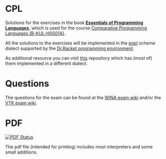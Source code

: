 # CPL

Solutions for the exercises in the book [**Essentials of Programming Languages**](http://dl.acm.org/citation.cfm?id=1378240&coll=DL&dl=GUIDE&CFID=472644417&CFTOKEN=48425312), which is used for the course [Comparative Programming Languages (B-KUL-H0S01A)](https://onderwijsaanbod.kuleuven.be/syllabi/e/H0S01AE.htm). 

All the solutions to the exercises will be implemented in the [eopl](http://docs.racket-lang.org/eopl/) scheme dialect supported by the [Dr.Racket programming environment](http://docs.racket-lang.org/drracket/). 

As additional resource you can visit [this](https://github.com/chenyukang/eopl/) repository which has (most of) them implemented in a different dialect.

# Questions

The questions for the exam can be found at the [WINA exam wiki](https://wiki.wina.be/examens/index.php/Comparative_Programming_Languages) and/or the [VTK exam wiki](https://wiki.vtk.be/Comparative_Programming_Languages_%28H04L5A%29).

# PDF 

[![PDF Status](https://www.sharelatex.com/github/repos/KULeuven-CS/CPL/builds/latest/badge.svg)](https://www.sharelatex.com/github/repos/KULeuven-CS/CPL/builds/latest/output.pdf)

The pdf file (intended for printing) includes most interpreters and some small additions.
